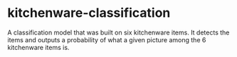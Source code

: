 # kitchenware-classification
A classification model that was built on six kitchenware items. It detects the items and outputs a probability of what a given picture among the 6 kitchenware items is. 

